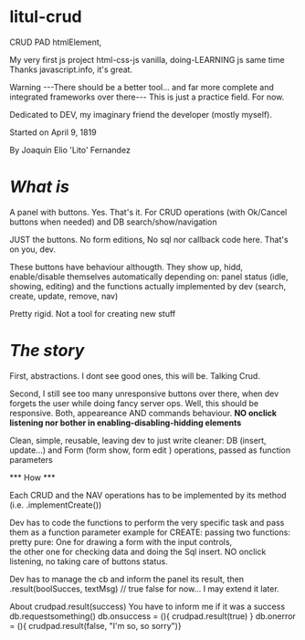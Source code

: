 # litul-crud

CRUD PAD  htmlElement, 

My very first js project  html-css-js vanilla, doing-LEARNING js same time 
Thanks javascript.info, it's great.

Warning
---There should be a better tool...  and far more complete and integrated frameworks over there---
This is just a practice field.
For now.

Dedicated to DEV, my imaginary friend the developer (mostly myself).

Started on
April 9, 1819 

By
Joaquin Elio 'Lito' Fernandez


***What is***
===
A panel with buttons. Yes. That's it.
  For 
  CRUD operations (with Ok/Cancel buttons when needed)  and
  DB search/show/navigation

JUST the buttons.   No form editions, No sql nor callback code here. That's on you, dev.

These buttons have behaviour althougth.  They show up, hidd, enable/disable themselves automatically depending on: 
  panel status (idle, showing, editing) and
  the functions actually implemented by dev (search, create, update, remove, nav)

Pretty rigid. Not a tool for creating new stuff



***The story***
===

First, abstractions.  I dont see good ones, this will be. Talking Crud.

Second, I still see too many unresponsive buttons over there, 
when dev forgets the user while doing fancy server ops.
Well, this should be responsive.  Both, appeareance AND commands behaviour. 
**NO onclick listening nor bother in enabling-disabling-hidding elements** 

Clean, simple, reusable, leaving dev to just write cleaner:
  DB (insert, update...) and 
  Form (form show, form edit ) 
operations, passed as function parameters



*** How  ***

Each CRUD and the NAV operations has to be implemented by its method (i.e. .implementCreate())

Dev has to code the functions to perform the very specific task and pass them as a function parameter
example for CREATE: passing two functions: pretty pure: 
  One for drawing a form with the input controls,  
  the other one for checking data and doing the Sql insert.
NO onclick listening, no taking care of buttons status.

Dev has to manage the cb and inform the panel its result, then
  .result(boolSucces, textMsg)    // true false for now...  I may extend it later.

About crudpad.result(success)
You have to inform me if it was a success
   db.requestsomething()
   db.onsuccess = (){ crudpad.result(true) }
   db.onerror =   (){ crudpad.result(false, "I'm so, so sorry")}

